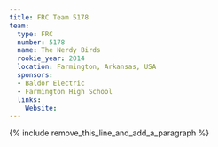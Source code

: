 ```yaml
---
title: FRC Team 5178
team:
  type: FRC
  number: 5178
  name: The Nerdy Birds
  rookie_year: 2014
  location: Farmington, Arkansas, USA
  sponsors:
  - Baldor Electric
  - Farmington High School
  links:
    Website:
---
```


{% include remove_this_line_and_add_a_paragraph %}